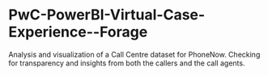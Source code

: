# PwC-PowerBI-Virtual-Case-Experience--Forage
Analysis and visualization of a Call Centre dataset for PhoneNow. Checking for transparency and insights from both the callers and the call agents.
